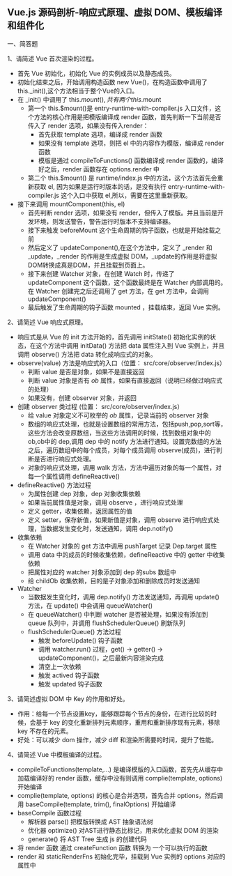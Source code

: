 ##  Vue.js 源码剖析-响应式原理、虚拟 DOM、模板编译和组件化

一、简答题

1、请简述 Vue 首次渲染的过程。

* 首先 Vue 初始化，初始化 Vue 的实例成员以及静态成员。
* 初始化结束之后，开始调用构造函数 new Vue()，在构造函数中调用了 this._init(),这个方法相当于整个Vue的入口。
* 在 _init() 中调用了 this.$mount(),共有两个 this.$mount
	*  第一个 this.$mount()是 entry-runtime-with-compiler.js 入口文件，这个方法的核心作用是把模版编译成 render 函数，首先判断一下当前是否传入了 render 选项，如果没有传入render：
  		* 首先获取 template 选项，编译成 render 函数
    	* 如果没有 template 选项，则把 el 中的内容作为模版，编译成 render 函数
    	* 模版是通过 compileToFunctions() 函数编译成 render 函数的，编译好之后，render 函数存在 options.render 中
	* 第二个 this.$mount() 是 runtime/index.js 中的方法，这个方法首先会重新获取 el, 因为如果是运行时版本的话，是没有执行 entry-runtime-with-compiler.js 这个入口中获取 el,所以，需要在这里重新获取。
* 接下来调用 mountComponent(this, el)
	* 首先判断 render 选项，如果没有 render，但传入了模版。并且当前是开发环境，则发送警告，警告运行时版本不支持编译器。
	* 接下来触发 beforeMount 这个生命周期的钩子函数，也就是开始挂载之前
	* 然后定义了 updateComponent(),在这个方法中，定义了 _render 和 _update，_render 的作用是生成虚拟 DOM，_update的作用是将虚拟DOM转换成真是DOM，并且挂载到页面上。
	* 接下来创建 Watcher 对象，在创建 Watch 时，传递了 updateComponent 这个函数，这个函数最终是在 Watcher 内部调用的。在 Watcher 创建完之后还调用了 get 方法，在 get 方法中，会调用 updateComponent()
	* 最后触发了生命周期的钩子函数 mounted ，挂载结束，返回 Vue 实例。

2、请简述 Vue 响应式原理。

* 响应式是从 Vue 的 init 方法开始的，首先调用 initState() 初始化实例的状态，在这个方法中调用 initData() 方法把 data 属性注入到 Vue 实例上，并且调用 observe() 方法把 data 转化成响应式的对象。
* observe(value) 方法是响应式的入口（位置： src/core/observer/index.js）
	* 判断 value 是否是对象，如果不是直接返回
	* 判断 value 对象是否有 _ob_ 属性，如果有直接返回（说明已经做过响应式的处理）
	* 如果没有，创建 observer 对象，并返回
* 创建 observer 类过程 (位置： src/core/observer/index.js）
	* 给 value 对象定义不可枚举的 _ob_ 属性，记录当前的 observer 对象
	* 数组的响应式处理，也就是设置数组的常用方法，包括push,pop,sort等，这些方法会改变原数组，当这些方法调用的时候，找到数组对象中的ob,ob中的 dep,调用 dep 中的 notify 方法进行通知。设置完数组的方法之后，遍历数组中的每个成员，对每个成员调用 observe(成员)，进行判断是否进行响应式处理。
	* 对象的响应式处理，调用 walk 方法，方法中遍历对象的每一个属性，对每一个属性调用 defineReactive()
* defineReactive() 方法过程
	* 为属性创建 dep 对象，dep 对象收集依赖
	* 如果当前属性值是对象，调用 observe ，进行响应式处理
	* 定义 getter，收集依赖，返回属性的值
	* 定义 setter，保存新值，如果新值是对象，调用 observe 进行响应式处理，当数据发生变化时，发送通知，调用 dep.notify()
* 收集依赖
	* 在 Watcher 对象的 get 方法中调用 pushTarget 记录 Dep.target 属性
	* 调用 data 中的成员的时候收集依赖，defineReactive 中的 getter 中收集依赖
	* 把属性对应的 watcher 对象添加到 dep 的subs 数组中
	* 给 childOb 收集依赖，目的是子对象添加和删除成员时发送通知
* Watcher 
	* 当数据发生变化时，调用 dep.notify() 方法发送通知，再调用 update() 方法，在 update() 中会调用 queueWatcher()
	* 在 queueWatcher() 中判断 watcher 是否被处理，如果没有添加到 queue 队列中，并调用 flushSchedulerQueue() 刷新队列
	* flushSchedulerQueue() 方法过程
		* 触发 beforeUpdate() 钩子函数
		* 调用 watcher.run() 过程，get() -> getter() -> updateComponent()，之后最新内容渲染完成
		* 清空上一次依赖
		* 触发 actived 钩子函数
		* 触发 updated 钩子函数

3、请简述虚拟 DOM 中 Key 的作用和好处。

* 作用：给每一个节点设置key，能够跟踪每个节点的身份，在进行比较的时候，会基于 key 的变化重新排列元素顺序，重用和重新排序现有元素，移除 key 不存在的元素。
* 好处：可以减少 dom 操作，减少 diff 和渲染所需要的时间，提升了性能。
	

4、请简述 Vue 中模板编译的过程。

* compileToFunctions(template,...) 是编译模版的入口函数，首先先从缓存中加载编译好的 render 函数，缓存中没有则调用 complie(template, options) 开始编译
* complie(template, options) 的核心是合并选项，首先合并 options，然后调用 baseCompile(template, trim(), finalOptions) 开始编译
* baseCompile 函数过程
	* 解析器 parse() 把模版转换成 AST 抽象语法树
	* 优化器 optimize() 对AST进行静态比标记，用来优化虚拟 DOM 的渲染
	* generate() 将 AST Tree 生成 js 的创建代码
* 将 render 函数 通过 createFunction 函数 转换为 一个可以执行的函数
*  render 和 staticRenderFns 初始化完毕，挂载到 Vue 实例的 options 对应的属性中

